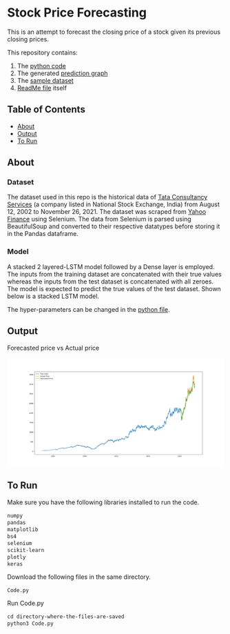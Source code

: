 # Stock Price Forecasting

This is an attempt to forecast the closing price of a stock given its previous closing prices.

This repository contains:

1. The [python code](Code.py)
2. The generated [prediction graph](Forecast.png)
3. The [sample dataset](Sample_dataset_TCS-NS.csv)
3. [ReadMe file](README.md) itself


## Table of Contents

- [About](#about)
- [Output](#output)
- [To Run](#to-run)


## About

### Dataset
The dataset used in this repo is the historical data of [Tata Consultancy Services](https://finance.yahoo.com/quote/TCS.NS/history?period1=1029110400&period2=1637971200&interval=1d&frequency=1d&filter=history) (a company listed in National Stock Exchange, India) from August 12, 2002 to November 26, 2021. The dataset was scraped from [Yahoo Finance](https://finance.yahoo.com) using Selenium. The data from Selenium is parsed using BeautifulSoup and converted to their respective datatypes before storing it in the Pandas dataframe.

### Model
A stacked 2 layered-LSTM model followed by a Dense layer is employed. The inputs from the training dataset are concatenated with their true values whereas the inputs from the test dataset is concatenated with all zeroes. The model is expected to predict the true values of the test dataset. Shown below is a stacked LSTM model.

The hyper-parameters can be changed in the [python file](Code.py).


## Output
Forecasted price vs Actual price<br>
<br>
<img src = "https://github.com/Viknesh-Rajaramon/Stock-Price-Forecasting/blob/main/Forecast.png" width="1000">


## To Run

Make sure you have the following libraries installed to run the code.
```
numpy
pandas
matplotlib
bs4
selenium
scikit-learn
plotly
keras
```

Download the following files in the same directory.
```
Code.py 
```

Run Code.py 
```
cd directory-where-the-files-are-saved
python3 Code.py
```

